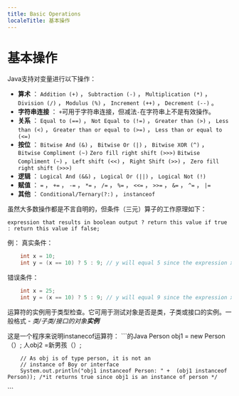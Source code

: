 ```yaml
---
title: Basic Operations
localeTitle: 基本操作
---
```

# 基本操作

Java支持对变量进行以下操作：

*   **算术** ： `Addition (+)` ， `Subtraction (-)` ， `Multiplication (*)` ， `Division (/)` ， `Modulus (%)` ， `Increment (++)` ， `Decrement (--)` 。
*   **字符串连接** ： `+`可用于字符串连接，但减法`-`在字符串上不是有效操作。
*   **关系** ： `Equal to (==)` ， `Not Equal to (!=)` ， `Greater than (>)` ， `Less than (<)` ， `Greater than or equal to (>=)` ， `Less than or equal to (<=)`
*   **按位** ： `Bitwise And (&)` ， `Bitwise Or (|)` ， `Bitwise XOR (^)` ， `Bitwise Compliment (~)` `Zero fill right shift (>>>)` `Bitwise Compliment (~)` ， `Left shift (<<)` ， `Right Shift (>>)` ， `Zero fill right shift (>>>)`
*   **逻辑** ： `Logical And (&&)` ， `Logical Or (||)` ， `Logical Not (!)`
*   **赋值** ： `=` ， `+=` ， `-=` ， `*=` ， `/=` ， `%=` ， `<<=` ， `>>=` ， `&=` ， `^=` ， `|=`
*   **其他** ： `Conditional/Ternary(?:)` ， `instanceof`

虽然大多数操作都是不言自明的，但条件（三元）算子的工作原理如下：

`expression that results in boolean output ? return this value if true : return this value if false;`

例： 真实条件：

```java
    int x = 10; 
    int y = (x == 10) ? 5 : 9; // y will equal 5 since the expression x == 10 evaluates to true 
```

错误条件：

```java
    int x = 25; 
    int y = (x == 10) ? 5 : 9; // y will equal 9 since the expression x == 10 evaluates to false 
```

运算符的实例用于类型检查。它可用于测试对象是否是类，子类或接口的实例。一般格式 - _类/子类/接口的对象**实例**_

这是一个程序来说明instanecof运算符： \`\`\`的Java Person obj1 = new Person（）; 人obj2 =新男孩（）;
```
    // As obj is of type person, it is not an 
    // instance of Boy or interface 
    System.out.println("obj1 instanceof Person: " +  (obj1 instanceof Person)); /*it returns true since obj1 is an instance of person */ 
```

\`\`\`